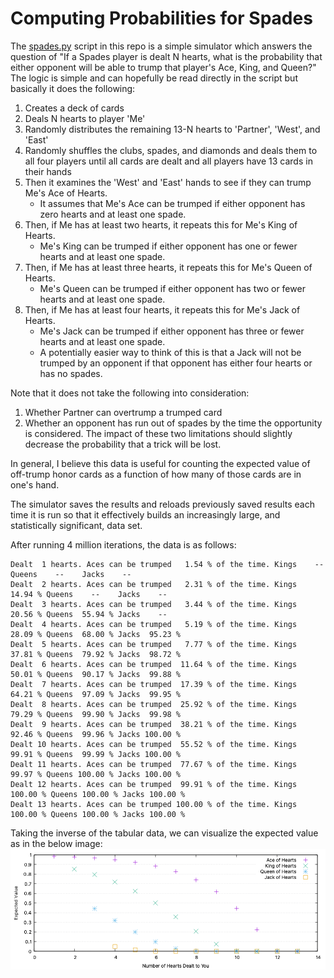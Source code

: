 # Computing Probabilities for Spades

The [spades.py](spades.py) script in this repo is a simple simulator which answers the question of "If a Spades player is dealt N hearts, what is the probability that either opponent will be able to trump that player's Ace, King, and Queen?" The logic is simple and can hopefully be read directly in the script but basically it does the following:
1. Creates a deck of cards
2. Deals N hearts to player 'Me'
3. Randomly distributes the remaining 13-N hearts to 'Partner', 'West', and 'East'
4. Randomly shuffles the clubs, spades, and diamonds and deals them to all four players until all cards are dealt and all players have 13 cards in their hands
5. Then it examines the 'West' and 'East' hands to see if they can trump Me's Ace of Hearts. 
    - It assumes that Me's Ace can be trumped if either opponent has zero hearts and at least one spade.
6. Then, if Me has at least two hearts, it repeats this for Me's King of Hearts.
    - Me's King can be trumped if either opponent has one or fewer hearts and at least one spade.
7. Then, if Me has at least three hearts, it repeats this for Me's Queen of Hearts.
    - Me's Queen can be trumped if either opponent has two or fewer hearts and at least one spade.
8. Then, if Me has at least four hearts, it repeats this for Me's Jack of Hearts.
    - Me's Jack can be trumped if either opponent has three or fewer hearts and at least one spade.
    - A potentially easier way to think of this is that a Jack will not be trumped by an opponent if that opponent has either four hearts or has no spades.

Note that it does not take the following into consideration:
1. Whether Partner can overtrump a trumped card
2. Whether an opponent has run out of spades by the time the opportunity is considered.
The impact of these two limitations should slightly decrease the probability that a trick will be lost.

In general, I believe this data is useful for counting the expected value of off-trump honor cards as a function of how many of those cards are in one's hand.

The simulator saves the results and reloads previously saved results each time it is run so that it effectively builds an increasingly large, and statistically significant, data set. 

After running 4 million iterations, the data is as follows:
```
Dealt  1 hearts. Aces can be trumped   1.54 % of the time. Kings    --    Queens    --    Jacks    --   
Dealt  2 hearts. Aces can be trumped   2.31 % of the time. Kings  14.94 % Queens    --    Jacks    --   
Dealt  3 hearts. Aces can be trumped   3.44 % of the time. Kings  20.56 % Queens  55.94 % Jacks    --   
Dealt  4 hearts. Aces can be trumped   5.19 % of the time. Kings  28.09 % Queens  68.00 % Jacks  95.23 %
Dealt  5 hearts. Aces can be trumped   7.77 % of the time. Kings  37.81 % Queens  79.92 % Jacks  98.72 %
Dealt  6 hearts. Aces can be trumped  11.64 % of the time. Kings  50.01 % Queens  90.17 % Jacks  99.88 %
Dealt  7 hearts. Aces can be trumped  17.39 % of the time. Kings  64.21 % Queens  97.09 % Jacks  99.95 %
Dealt  8 hearts. Aces can be trumped  25.92 % of the time. Kings  79.29 % Queens  99.90 % Jacks  99.98 %
Dealt  9 hearts. Aces can be trumped  38.21 % of the time. Kings  92.46 % Queens  99.96 % Jacks 100.00 %
Dealt 10 hearts. Aces can be trumped  55.52 % of the time. Kings  99.91 % Queens  99.99 % Jacks 100.00 %
Dealt 11 hearts. Aces can be trumped  77.67 % of the time. Kings  99.97 % Queens 100.00 % Jacks 100.00 %
Dealt 12 hearts. Aces can be trumped  99.91 % of the time. Kings 100.00 % Queens 100.00 % Jacks 100.00 %
Dealt 13 hearts. Aces can be trumped 100.00 % of the time. Kings 100.00 % Queens 100.00 % Jacks 100.00 %

```

Taking the inverse of the tabular data, we can visualize the expected value as in the below image:
![Expected Value](spades.png?raw=true "Expected Value")
